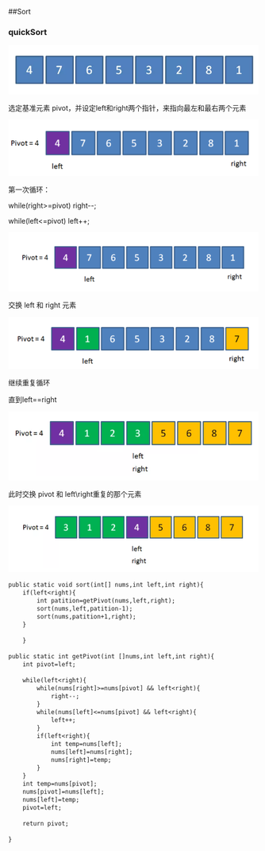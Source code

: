 ##Sort


### quickSort

![Alt pic](https://github.com/tmdtimi/dailywork/blob/main/chapter/%E7%AE%97%E6%B3%95/pics/sort1.png)

选定基准元素 pivot，并设定left和right两个指针，来指向最左和最右两个元素

![Alt pic](https://github.com/tmdtimi/dailywork/blob/main/chapter/%E7%AE%97%E6%B3%95/pics/sort2.png)


第一次循环：

while(right>=pivot) right--;

while(left<=pivot) left++;

![Alt pic](https://github.com/tmdtimi/dailywork/blob/main/chapter/%E7%AE%97%E6%B3%95/pics/sort3.png)

交换 left 和 right 元素

![Alt pic](https://github.com/tmdtimi/dailywork/blob/main/chapter/%E7%AE%97%E6%B3%95/pics/sort4.png)


继续重复循环

直到left==right

![Alt pic](https://github.com/tmdtimi/dailywork/blob/main/chapter/%E7%AE%97%E6%B3%95/pics/sort5.png)

此时交换 pivot 和 left\right重复的那个元素

![Alt pic](https://github.com/tmdtimi/dailywork/blob/main/chapter/%E7%AE%97%E6%B3%95/pics/sort6.png)

	public static void sort(int[] nums,int left,int right){
        if(left<right){
	        int patition=getPivot(nums,left,right);
	        sort(nums,left,patition-1);
	        sort(nums,patition+1,right);
        }

    	}

    public static int getPivot(int []nums,int left,int right){
        int pivot=left;

        while(left<right){
            while(nums[right]>=nums[pivot] && left<right){
                right--;
            }
            while(nums[left]<=nums[pivot] && left<right){
                left++;
            }
            if(left<right){
                int temp=nums[left];
                nums[left]=nums[right];
                nums[right]=temp;
            }            
        }
        int temp=nums[pivot];
        nums[pivot]=nums[left];
        nums[left]=temp;
        pivot=left;

        return pivot;

    }
